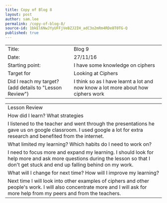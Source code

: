 ```yaml
---
title: Copy of Blog 8
layout: post
author: sam.lee
permalink: /copy-of-blog-8/
source-id: 1bkEl6NwJYyUFFjVeBZJ2IH_adC3o2mRm4RDe8T0TG-Q
published: true
---
```

<table>
  <tr>
    <td>Title:</td>
    <td>Blog 9</td>
  </tr>
  <tr>
    <td>Date:</td>
    <td>27/11/16</td>
  </tr>
  <tr>
    <td>Starting point:</td>
    <td>I have some knowledge on ciphers</td>
  </tr>
  <tr>
    <td>Target for </td>
    <td>Looking at Ciphers</td>
  </tr>
  <tr>
    <td>Did I reach my target? 
(add details to "Lesson Review")</td>
    <td>I think so as I have learnt a lot and now know a lot more about how ciphers work</td>
  </tr>
</table>


<table>
  <tr>
    <td>Lesson Review</td>
  </tr>
  <tr>
    <td>How did I learn? What strategies </td>
  </tr>
  <tr>
    <td>I listened to the teacher and went through the presentations he gave us on google classroom. I used google a lot for extra research and benefited from the internet.</td>
  </tr>
  <tr>
    <td>What limited my learning? Which habits do I need to work on? </td>
  </tr>
  <tr>
    <td>I need to focus more and expand my learning. I should look for help more and ask more questions during the lesson so that I don't get stuck and end up falling behind on my work.</td>
  </tr>
  <tr>
    <td>What will I change for next time? How will I improve my learning?</td>
  </tr>
  <tr>
    <td>Next time I will look into other examples of ciphers and other people's work. I will also concentrate more and I will ask for more help from my peers and from the teachers.</td>
  </tr>
</table>


